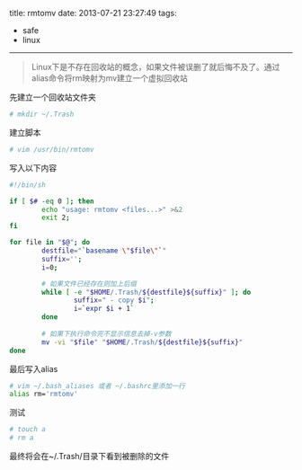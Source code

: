 title: rmtomv
date: 2013-07-21 23:27:49
tags:
- safe
- linux

---

> Linux下是不存在回收站的概念，如果文件被误删了就后悔不及了。通过alias命令将rm映射为mv建立一个虚拟回收站

<!-- more -->

先建立一个回收站文件夹

```Bash
# mkdir ~/.Trash
```

建立脚本

```Bash
# vim /usr/bin/rmtomv
```

写入以下内容

```Bash
#!/bin/sh

if [ $# -eq 0 ]; then
        echo "usage: rmtomv <files...>" >&2
        exit 2;
fi

for file in "$@"; do
        destfile="`basename \"$file\"`"
        suffix='';
        i=0;

        # 如果文件已经存在则加上后缀
        while [ -e "$HOME/.Trash/${destfile}${suffix}" ]; do
                suffix=" - copy $i";
                i=`expr $i + 1`
        done
        
        # 如果下执行命令完不显示信息去掉-v参数
        mv -vi "$file" "$HOME/.Trash/${destfile}${suffix}"
done
```

最后写入alias

```Bash
# vim ~/.bash_aliases 或者 ~/.bashrc里添加一行
alias rm='rmtomv'
```

测试

```Bash
# touch a
# rm a
```

最终将会在~/.Trash/目录下看到被删除的文件
